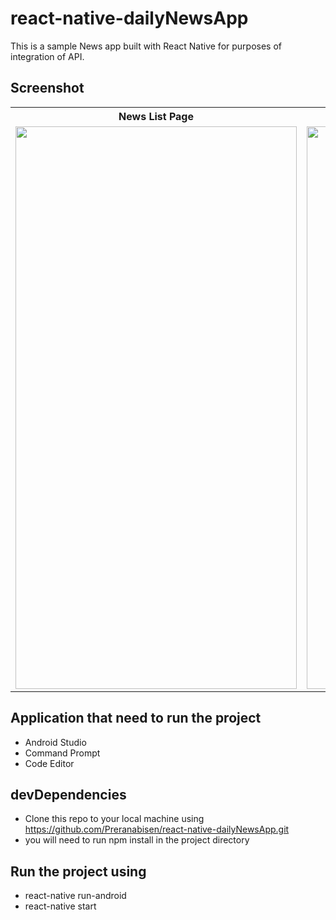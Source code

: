 # react-native-dailyNewsApp
This is a sample News app built with React Native for purposes of integration of API.

## Screenshot 
<table>
  <tr>
   <th>News List Page</th>
   <th>Whole News</th>
  </tr>
  <tr>
    <td><img src="https://user-images.githubusercontent.com/61933510/107471665-727b9b80-6b93-11eb-9cf3-484ea2a2c1cc.png" width="450" height="900"></td>
    <td><img src="https://user-images.githubusercontent.com/61933510/107471670-760f2280-6b93-11eb-8faf-4994e443981f.png" width="450" height="900">
    </td>
  </tr>
</table>


## Application that need to run the project
- Android Studio
- Command Prompt
- Code Editor 
## devDependencies
- Clone this repo to your local machine using https://github.com/Preranabisen/react-native-dailyNewsApp.git
- you will need to run npm install in the project directory
## Run the project using 
- react-native run-android
- react-native start 

